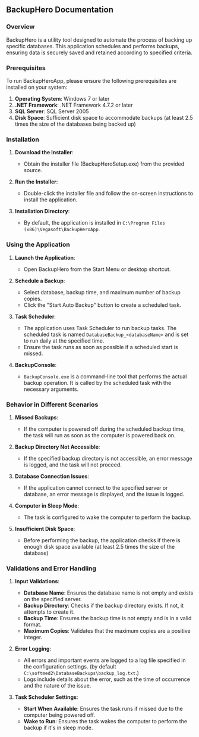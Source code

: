 ## BackupHero Documentation

### Overview
BackupHero is a utility tool designed to automate the process of backing up specific databases. This application schedules and performs backups, ensuring data is securely saved and retained according to specified criteria.

### Prerequisites

To run BackupHeroApp, please ensure the following prerequisites are installed on your system:

1. **Operating System**: Windows 7 or later
2. **.NET Framework**: .NET Framework 4.7.2 or later
3. **SQL Server**: SQL Server 2005
4. **Disk Space**: Sufficient disk space to accommodate backups (at least 2.5 times the size of the databases being backed up)

### Installation

1. **Download the Installer**:
   - Obtain the installer file (BackupHeroSetup.exe) from the provided source.
   
2. **Run the Installer**:
   - Double-click the installer file and follow the on-screen instructions to install the application.
   
3. **Installation Directory**:
   - By default, the application is installed in `C:\Program Files (x86)\Vegasoft\BackupHeroApp`.

### Using the Application

1. **Launch the Application**:
   - Open BackupHero from the Start Menu or desktop shortcut.
   
2. **Schedule a Backup**:
   - Select database, backup time, and maximum number of backup copies.
   - Click the "Start Auto Backup" button to create a scheduled task.

3. **Task Scheduler**:
   - The application uses Task Scheduler to run backup tasks. The scheduled task is named `DatabaseBackup_<databaseName>` and is set to run daily at the specified time.
   - Ensure the task runs as soon as possible if a scheduled start is missed.

4. **BackupConsole**:
   - `BackupConsole.exe` is a command-line tool that performs the actual backup operation. It is called by the scheduled task with the necessary arguments.

### Behavior in Different Scenarios

1. **Missed Backups**:
   - If the computer is powered off during the scheduled backup time, the task will run as soon as the computer is powered back on.

2. **Backup Directory Not Accessible**:
   - If the specified backup directory is not accessible, an error message is logged, and the task will not proceed.

3. **Database Connection Issues**:
   - If the application cannot connect to the specified server or database, an error message is displayed, and the issue is logged.

4. **Computer in Sleep Mode**:
   - The task is configured to wake the computer to perform the backup.

5. **Insufficient Disk Space**:
    - Before performing the backup, the application checks if there is enough disk space available (at least 2.5 times the size of the database)

### Validations and Error Handling

1. **Input Validations**:
   - **Database Name**: Ensures the database name is not empty and exists on the specified server.
   - **Backup Directory**: Checks if the backup directory exists. If not, it attempts to create it.
   - **Backup Time**: Ensures the backup time is not empty and is in a valid format.
   - **Maximum Copies**: Validates that the maximum copies are a positive integer.

2. **Error Logging**:
   - All errors and important events are logged to a log file specified in the configuration settings. (by default `C:\softmed2\DatabaseBackups\backup_log.txt`.)
   - Logs include details about the error, such as the time of occurrence and the nature of the issue.

3. **Task Scheduler Settings**:
   - **Start When Available**: Ensures the task runs if missed due to the computer being powered off.
   - **Wake to Run**: Ensures the task wakes the computer to perform the backup if it's in sleep mode.

